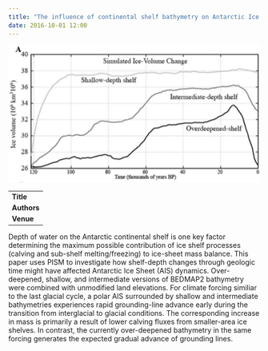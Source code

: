 ```yaml
---
title: "The influence of continental shelf bathymetry on Antarctic Ice Sheet response to climate forcing"
date: 2016-10-01 12:00
---
```


![](/img/applications/bartetal2016.png)


||
|-
| **Title** | [The influence of continental shelf bathymetry on Antarctic Ice Sheet response to climate forcing](http://www.sciencedirect.com/science/article/pii/S0921818115300916) |
| **Authors** | [P. Bart](http://www.geol.lsu.edu/bart/bart/Welcome.html), D. Mullally, and N. Golledge |
| **Venue** |  [Global and Planetary Change](http://www.sciencedirect.com/science/journal/09218181) |

Depth of water on the Antarctic continental shelf is one key factor determining the maximum possible contribution of ice shelf processes (calving and sub-shelf melting/freezing) to ice-sheet mass balance. This paper uses PISM to investigate how shelf-depth changes through geologic time might have affected Antarctic Ice Sheet (AIS) dynamics. Over-deepened, shallow, and intermediate versions of BEDMAP2 bathymetry were combined with unmodified land elevations. For climate forcing similiar to the last glacial cycle, a polar AIS surrounded by shallow and intermediate bathymetries experiences rapid grounding-line advance early during the transition from interglacial to glacial conditions. The corresponding increase in mass is primarily a result of lower calving fluxes from smaller-area ice shelves. In contrast, the currently over-deepened bathymetry in the same forcing generates the expected gradual advance of grounding lines.

